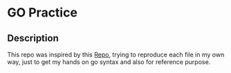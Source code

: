 # GO Practice

## Description

This repo was inspired by this [Repo](https://github.com/ichtrojan/go-practice), trying to reproduce each file in my own way, just to get my hands on go syntax and also for reference purpose.
